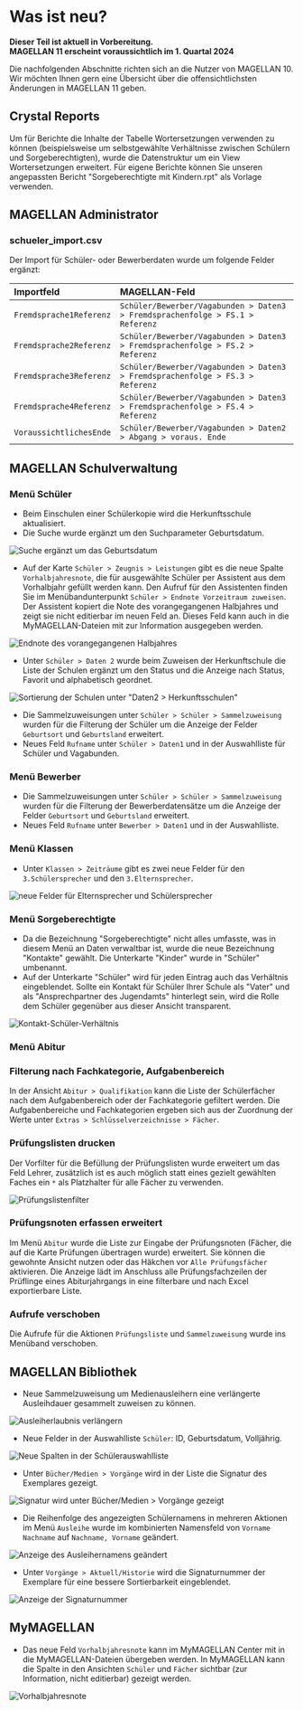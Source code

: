 # Was ist neu?

[1]:/assets/images/neues/11.001.png "Prüfungslistenfilter"
[2]:/assets/images/neues/11.002.png "Suche ergänzt um Geburtsdatum"
[3]:/assets/images/neues/11.003.png "Endnote des vorangegangenen Halbjahres"
[4]:/assets/images/neues/11.004.png "Ausleiherlaubnis verlängern"
[5]:/assets/images/neues/11.005.png "Kontaktverhältnis"
[6]:/assets/images/neues/11.006.png "Elternsprecher, Schülersprecher"
[7]:/assets/images/neues/11.007.png "Neue Spalten in der Schülerauswahlliste"
[8]:/assets/images/neues/11.008.png "Signatur wird unter Bücher/Medien > Vorgänge gezeigt"
[9]:/assets/images/neues/11.009.png "Vorhalbjahresnote"
[10]:/assets/images/neues/11.010.png "Sortierung Schulen"


**Dieser Teil ist aktuell in Vorbereitung. <br/>MAGELLAN 11 erscheint voraussichtlich im 1. Quartal 2024**

Die nachfolgenden Abschnitte richten sich an die Nutzer von MAGELLAN 10. Wir möchten Ihnen gern eine Übersicht über die offensichtlichsten Änderungen in MAGELLAN 11 geben.

## Crystal Reports

Um für Berichte die Inhalte der Tabelle Wortersetzungen verwenden zu können (beispielsweise um selbstgewählte Verhältnisse zwischen Schülern und Sorgeberechtigten), wurde die Datenstruktur um ein View Wortersetzungen erweitert. Für eigene Berichte können Sie unseren angepassten Bericht "Sorgeberechtigte mit Kindern.rpt" als Vorlage verwenden.

## MAGELLAN Administrator

### schueler_import.csv

Der Import für Schüler- oder Bewerberdaten wurde um folgende Felder ergänzt:

Importfeld|MAGELLAN-Feld
:--|:--
 `Fremdsprache1Referenz`|`Schüler/Bewerber/Vagabunden > Daten3 > Fremdsprachenfolge > FS.1 > Referenz`
 `Fremdsprache2Referenz`|`Schüler/Bewerber/Vagabunden > Daten3 > Fremdsprachenfolge > FS.2 > Referenz`
 `Fremdsprache3Referenz`|`Schüler/Bewerber/Vagabunden > Daten3 > Fremdsprachenfolge > FS.3 > Referenz`
 `Fremdsprache4Referenz`|`Schüler/Bewerber/Vagabunden > Daten3 > Fremdsprachenfolge > FS.4 > Referenz`
 `VoraussichtlichesEnde`|`Schüler/Bewerber/Vagabunden > Daten2 > Abgang > voraus. Ende`

## MAGELLAN Schulverwaltung

### Menü Schüler

* Beim Einschulen einer Schülerkopie wird die Herkunftsschule aktualisiert.
* Die Suche wurde ergänzt um den Suchparameter Geburtsdatum.

![Suche ergänzt um das Geburtsdatum](/assets/images/neues/11.002.png)

* Auf der Karte `Schüler > Zeugnis > Leistungen` gibt es die neue Spalte `Vorhalbjahresnote`, die für ausgewählte Schüler per Assistent aus dem Vorhalbjahr gefüllt werden kann. Den Aufruf für den Assistenten finden Sie im Menübandunterpunkt `Schüler > Endnote Vorzeitraum zuweisen`. Der Assistent kopiert die Note des vorangegangenen Halbjahres und zeigt sie nicht editierbar im neuen Feld an. Dieses Feld kann auch in die MyMAGELLAN-Dateien mit zur Information ausgegeben werden.

![Endnote des vorangegangenen Halbjahres](/assets/images/neues/11.003.png)

* Unter `Schüler > Daten 2` wurde beim Zuweisen der Herkunftschule die Liste der Schulen ergänzt um den Status und die Anzeige nach Status, Favorit und alphabetisch geordnet.

![Sortierung der Schulen unter "Daten2 > Herkunftsschulen"](/assets/images/neues/11.010.png)

* Die Sammelzuweisungen unter `Schüler > Schüler > Sammelzuweisung` wurden für die Filterung der Schüler um die Anzeige der Felder `Geburtsort` und `Geburtsland` erweitert.
* Neues Feld `Rufname` unter `Schüler > Daten1` und in der Auswahlliste für Schüler und Vagabunden.

### Menü Bewerber

* Die Sammelzuweisungen unter `Schüler > Schüler > Sammelzuweisung` wurden für die Filterung der Bewerberdatensätze um die Anzeige der Felder `Geburtsort` und `Geburtsland` erweitert.
* Neues Feld `Rufname` unter `Bewerber > Daten1` und in der Auswahlliste.

### Menü Klassen

* Unter `Klassen > Zeiträume` gibt es zwei neue Felder für den `3.Schülersprecher` und den `3.Elternsprecher`.

![neue Felder für Elternsprecher und Schülersprecher](/assets/images/neues/11.006.png)

### Menü Sorgeberechtigte

* Da die Bezeichnung "Sorgeberechtigte" nicht alles umfasste, was in diesem Menü an Daten verwaltbar ist, wurde die neue Bezeichnung "Kontakte" gewählt. Die Unterkarte "Kinder" wurde in "Schüler" umbenannt.
* Auf der Unterkarte "Schüler" wird für jeden Eintrag auch das Verhältnis eingeblendet. Sollte ein Kontakt für Schüler Ihrer Schule als "Vater" und als "Ansprechpartner des Jugendamts" hinterlegt sein, wird die Rolle dem Schüler gegenüber aus dieser Ansicht transparent.

![Kontakt-Schüler-Verhältnis](/assets/images/neues/11.005.png)

### Menü Abitur

### Filterung nach Fachkategorie, Aufgabenbereich

In der Ansicht `Abitur > Qualifikation` kann die Liste der Schülerfächer nach dem Aufgabenbereich oder der Fachkategorie gefiltert werden. Die Aufgabenbereiche und Fachkategorien ergeben sich aus der Zuordnung der Werte unter `Extras > Schlüsselverzeichnisse > Fächer`. 

### Prüfungslisten drucken

Der Vorfilter für die Befüllung der Prüfungslisten wurde erweitert um das Feld Lehrer, zusätzlich ist es auch möglich statt eines gezielt gewählten Faches ein `*` als Platzhalter für alle Fächer zu verwenden.

![Prüfungslistenfilter](/assets/images/neues/11.001.png)

### Prüfungsnoten erfassen erweitert

Im Menü `Abitur` wurde die Liste zur Eingabe der Prüfungsnoten (Fächer, die auf die Karte Prüfungen übertragen wurde) erweitert. Sie können die gewohnte Ansicht nutzen oder das Häkchen vor `Alle Prüfungsfächer` aktivieren. Die Anzeige lädt im Anschluss alle Prüfungsfachzeilen der Prüflinge eines Abiturjahrgangs in eine filterbare und nach Excel exportierbare Liste.

### Aufrufe verschoben

Die Aufrufe für die Aktionen `Prüfungsliste` und `Sammelzuweisung` wurde ins Menüband verschoben.

## MAGELLAN Bibliothek

* Neue Sammelzuweisung um Medienausleihern eine verlängerte Ausleihdauer gesammelt zuweisen zu können.

![Ausleiherlaubnis verlängern](/assets/images/neues/11.004.png)

* Neue Felder in der Auswahlliste `Schüler`:  ID, Geburtsdatum, Volljährig.

![Neue Spalten in der Schülerauswahlliste](/assets/images/neues/11.007.png)

* Unter `Bücher/Medien > Vorgänge` wird in der Liste die Signatur des Exemplares gezeigt.

![Signatur wird unter Bücher/Medien > Vorgänge gezeigt](/assets/images/neues/11.008.png)

* Die Reihenfolge des angezeigten Schülernamens in mehreren Aktionen im Menü `Ausleihe` wurde im kombinierten Namensfeld von `Vorname Nachname` auf `Nachname, Vorname` geändert.

![Anzeige des Ausleihernamens geändert](/assets/images/neues/11.011.png)

* Unter `Vorgänge > Aktuell/Historie` wird die Signaturnummer der Exemplare für eine bessere Sortierbarkeit eingeblendet.

![Anzeige der Signaturnummer](/assets/images/neues/11.012.png)

## MyMAGELLAN

* Das neue Feld `Vorhalbjahresnote` kann im MyMAGELLAN Center mit in die MyMAGELLAN-Dateien übergeben werden. In MyMAGELLAN kann die Spalte in den Ansichten `Schüler` und `Fächer` sichtbar (zur Information, nicht editierbar) gezeigt werden.

![Vorhalbjahresnote](/assets/images/neues/11.009.png)
